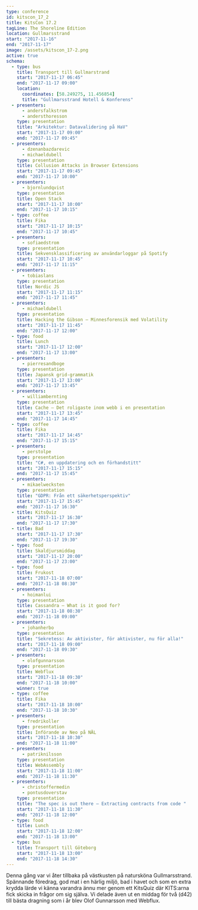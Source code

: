 ```yaml
---
type: conference
id: kitscon_17_2
title: KitsCon 17.2
tagLine: The Shoreline Edition
location: Gullmarsstrand
start: "2017-11-16"
end: "2017-11-17"
image: /assets/kitscon_17-2.png
active: true
schema:
  - type: bus
    title: Transport till Gullmarstrand
    start: "2017-11-17 06:45"
    end: "2017-11-17 09:00"
    location:
      coordinates: [58.249275, 11.456854]
      title: "Gullmarsstrand Hotell & Konferens"
  - presenters:
      - andersfalkstrom
      - andersthoresson
    type: presentation
    title: "Arkitektur: Datavalidering på HaV"
    start: "2017-11-17 09:00"
    end: "2017-11-17 09:45"
  - presenters:
      - dzenanbazdarevic
      - michaeldubell
    type: presentation
    title: Collusion Attacks in Browser Extensions
    start: "2017-11-17 09:45"
    end: "2017-11-17 10:00"
  - presenters:
      - bjornlundqvist
    type: presentation
    title: Open Stack
    start: "2017-11-17 10:00"
    end: "2017-11-17 10:15"
  - type: coffee
    title: Fika
    start: "2017-11-17 10:15"
    end: "2017-11-17 10:45"
  - presenters:
      - sofiaedstrom
    type: presentation
    title: Sekvensklassificering av användarloggar på Spotify
    start: "2017-11-17 10:45"
    end: "2017-11-17 11:15"
  - presenters:
      - tobiaslans
    type: presentation
    title: Nordic JS
    start: "2017-11-17 11:15"
    end: "2017-11-17 11:45"
  - presenters:
      - michaeldubell
    type: presentation
    title: Hacking the Gibson – Minnesforensik med Volatility
    start: "2017-11-17 11:45"
    end: "2017-11-17 12:00"
  - type: food
    title: Lunch
    start: "2017-11-17 12:00"
    end: "2017-11-17 13:00"
  - presenters:
      - pierresandboge
    type: presentation
    title: Japansk grid-grammatik
    start: "2017-11-17 13:00"
    end: "2017-11-17 13:45"
  - presenters:
      - williambernting
    type: presentation
    title: Cache – Det roligaste inom webb i en presentation
    start: "2017-11-17 13:45"
    end: "2017-11-17 14:45"
  - type: coffee
    title: Fika
    start: "2017-11-17 14:45"
    end: "2017-11-17 15:15"
  - presenters:
      - perstolpe
    type: presentation
    title: "C#, en uppdatering och en förhandstitt"
    start: "2017-11-17 15:15"
    end: "2017-11-17 15:45"
  - presenters:
      - mikaelwecksten
    type: presentation
    title: "GDPR: Från ett säkerhetsperspektiv"
    start: "2017-11-17 15:45"
    end: "2017-11-17 16:30"
  - title: KitsQuiz
    start: "2017-11-17 16:30"
    end: "2017-11-17 17:30"
  - title: Bad
    start: "2017-11-17 17:30"
    end: "2017-11-17 19:30"
  - type: food
    title: Skaldjursmiddag
    start: "2017-11-17 20:00"
    end: "2017-11-17 23:00"
  - type: food
    title: Frukost
    start: "2017-11-18 07:00"
    end: "2017-11-18 08:30"
  - presenters:
      - hoimanlui
    type: presentation
    title: Cassandra – What is it good for?
    start: "2017-11-18 08:30"
    end: "2017-11-18 09:00"
  - presenters:
      - johanherbo
    type: presentation
    title: "Sekretess: Av aktivister, för aktivister, nu för alla!"
    start: "2017-11-18 09:00"
    end: "2017-11-18 09:30"
  - presenters:
      - olofgunnarsson
    type: presentation
    title: Webflux
    start: "2017-11-18 09:30"
    end: "2017-11-18 10:00"
    winner: true
  - type: coffee
    title: Fika
    start: "2017-11-18 10:00"
    end: "2017-11-18 10:30"
  - presenters:
      - fredrikoller
    type: presentation
    title: Införande av Neo på NÄL
    start: "2017-11-18 10:30"
    end: "2017-11-18 11:00"
  - presenters:
      - patriknilsson
    type: presentation
    title: WebAssembly
    start: "2017-11-18 11:00"
    end: "2017-11-18 11:30"
  - presenters:
      - christoffermedin
      - pontusdoverstav
    type: presentation
    title: "The spec is out there – Extracting contracts from code "
    start: "2017-11-18 11:30"
    end: "2017-11-18 12:00"
  - type: food
    title: Lunch
    start: "2017-11-18 12:00"
    end: "2017-11-18 13:00"
  - type: bus
    title: Transport till Göteborg
    start: "2017-11-18 13:00"
    end: "2017-11-18 14:30"
---
```


Denna gång var vi åter tillbaka på västkusten på natursköna Gullmarsstrand. Spännande föredrag, god mat i en härlig miljö, bad i havet och som en extra krydda lärde vi känna varandra ännu mer genom ett KitsQuiz där KITS:arna fick skicka in frågor om sig själva. Vi delade även ut en middag för två (d42) till bästa dragning som i år blev Olof Gunnarsson med Webflux.
